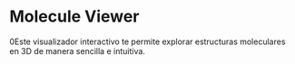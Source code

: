 # Molecule Viewer

0Este visualizador interactivo te permite explorar estructuras moleculares en 3D de manera sencilla e intuitiva.
